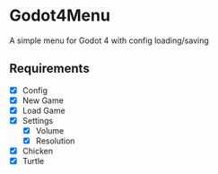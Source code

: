 # Godot4Menu
A simple menu for Godot 4 with config loading/saving


## Requirements
- [x] Config
- [x] New Game
- [x] Load Game
- [x] Settings
  - [x] Volume
  - [x] Resolution
- [x] Chicken
- [x] Turtle